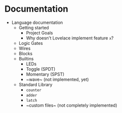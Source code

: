 # Documentation

- Language documentation
  - Getting started
    - Project Goals
    - Why doesn't Lovelace implement feature `x`?
  - Logic Gates
  - Wires
  - Blocks
  - Builtins
    - LEDs
    - Toggle (SPDT)
    - Momentary (SPST)
    - ~wave~ (not implemented, yet)
  - Standard Library
    - `counter`
    - `adder`
    - `latch`
    - ~custom files~ (not completely implemented)

